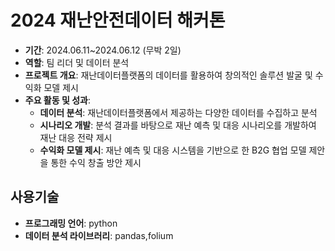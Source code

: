 # 2024 재난안전데이터 해커톤

- **기간**: 2024.06.11~2024.06.12 (무박 2일)
- **역할**: 팀 리더 및 데이터 분석
- **프로젝트 개요**: 재난데이터플랫폼의 데이터를 활용하여 창의적인 솔루션 발굴 및 수익화 모델 제시
- **주요 활동 및 성과**:
  - **데이터 분석**: 재난데이터플랫폼에서 제공하는 다양한 데이터를 수집하고 분석
  - **시나리오 개발**: 분석 결과를 바탕으로 재난 예측 및 대응 시나리오를 개발하여 재난 대응 전략 제시
  - **수익화 모델 제시**: 재난 예측 및 대응 시스템을 기반으로 한 B2G 협업 모델 제안을 통한 수익 창출 방안 제시
## 사용기술
 - **프로그래밍 언어**: python
 - **데이터 분석 라이브러리**: pandas,folium

## 

